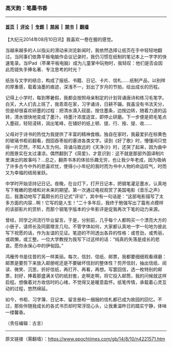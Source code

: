 ### 高天韵：笔墨书香

---

#### [首页](../../../..?n4221571) &nbsp;|&nbsp; [评论](../../../../../epoch-comment?n4221571) &nbsp;|&nbsp; [专题](../../../../../epoch-special?n4221571) &nbsp;|&nbsp; [禁闻](../../../../../epoch-news?n4221571) &nbsp;|&nbsp; [禁书](../../../../../books?n4221571) &nbsp;|&nbsp; [翻墙](https://github.com/gfw-breaker/nogfw/blob/master/README.md?n4221571)


<div class="post_content" id="artbody" itemprop="articleBody">
 <!-- article content begin -->
 <p>
  【大纪元2014年08月10日讯】我喜欢一卷在握的感觉。
 </p>
 <p>
  当越来越多的人以指尖的滑动来浏览新闻时，我依然选择让纸页在手中轻轻地翻过。当同事们依靠平板电脑作会议记录时，我仍习惯在纸制的笔记本上一字字的快速笔录。当IPad（苹果平板电脑）成为儿童掌中玩物时，我轻叹：他们是否会因此而错失手捧名著、专注思考的时光？
 </p>
 <p>
  纸张与文字的结合，构成了报纸、书籍、日记、卡片、信札……纸制产品，以别样的厚重感，载着油墨的痕迹，深浅不一，划出了岁月的节拍，绘出成长的历程。
 </p>
 <p>
  记得上小学时，每到寒暑假，我都会按照母亲制定的计划背诵唐诗和练习毛笔字。白天，大人们去上班了，我乖乖在家，习字诵诗，日耕不辍。我虽没有书法天分，但是却很喜欢研墨的过程：把清水滴入砚面，按住墨条，边按边转，随着力道的运转，清水很快地变成了墨汁。待墨汁浓度适宜，即停止研磨。下一步便是把毛笔点入墨砚，轻轻浸转，润出笔峰，在铺好的纸上顿、提、行、按、提、收……
 </p>
 <p>
  父母对于诗书的热忱为我提供了丰富的精神食粮。独自在家时，我最爱扒在棕黄色的玻璃书柜前翻看，囫囵吞枣般的塞进各类文字。读到《好了歌》时，懵懂间只觉得一片茫然，不知人生为何。背诵马致远的《天净沙》时，还哭了起来，因为曲中的图景实在太过凄凉。偶然翻到了《简爱》，才意识到：这不就是那部外国译制片里演出的故事吗？…总之，翻弄书本的体验乐趣无穷，也让我少年老成，因为吸纳了许多古今中外的悲喜欢忧，使得小小年纪的我时而为书中人物的命运叹气，时而又为幸福的结局雀跃。
 </p>
 <p>
  中学时开始坚持记日记。夜晚，在台灯下，打开日记本，把钢笔灌足墨水，认真地写下稚嫩的思绪和对未来的期望。第一次通过电视观赏了美国电影《音乐之声》后，我激动地写了篇颇长的日记式“评论”，其中有一句话是：“这部电影描写了太多方面的内容…啊！它写的是人生！”二十多年后，我终于勉强写出了篇有点模样的该部影片的赏析，而那个钢笔字版本的少年影评是促我再次下笔的动力来源。
 </p>
 <p>
  曾经，同学之间流行毕业留言。于是，分别前，几乎每个人都购买一个漂亮大方的小册子，请师长及同窗赠言几句。不管字体如何，大家都认真地一字一句地为彼此写下祝愿的话，作为友谊的见证。笔迹的不同透出各异的性格：或苍劲，或秀丽，或疏懒，或工整。一位大学教授为我写下过这样的话：“纯真的失落是成长的悲哀。愿你永保心中的伊甸园。”
 </p>
 <p>
  鸿雁传书是往昔的另一样美丽。每次，信封、信纸、邮票，我都要细细观看琢磨：邮票是要剪下来放入邮册呢还是不要破坏信封的整体性？剪开信封，抽出信纸、阅读、微笑、沉思，折好信纸，再打开、再看，再想。写罢回信，选一枚特别的邮票，封好，捧着那盛满关切的纸封套，走啊走啊，将它投入邮筒，我的问候就这样启程。想像着对方收信时的心绪，不觉得又是暖意盈怀。纸笔传情，承载着心灵互动的过程，悠然绵延。
 </p>
 <p>
  如今，书柜、习字簿、日记本、留言册和一捆捆的信札都已成为故园的回忆。不过，那些伴随我成长的各式书页却时常浮现心头，让我重温昨日的踏实宁静，体味一缕馨香。
 </p>
 <p>
  （责任编辑：古言）
 </p>
 <!-- article content end -->
 <div id="below_article_ad">
 </div>
</div>


---

原文链接（需翻墙）：https://www.epochtimes.com/gb/14/8/10/n4221571.htm